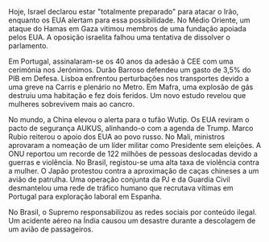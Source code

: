 Hoje, Israel declarou estar "totalmente preparado" para atacar o Irão, enquanto os EUA alertam para essa possibilidade. No Médio Oriente, um ataque do Hamas em Gaza vitimou membros de uma fundação apoiada pelos EUA. A oposição israelita falhou uma tentativa de dissolver o parlamento.

Em Portugal, assinalaram-se os 40 anos da adesão à CEE com uma cerimónia nos Jerónimos. Durão Barroso defendeu um gasto de 3,5% do PIB em Defesa. Lisboa enfrentou perturbações nos transportes devido a uma greve na Carris e plenário no Metro. Em Mafra, uma explosão de gás destruiu uma habitação e fez dois feridos. Um novo estudo revelou que mulheres sobrevivem mais ao cancro.

No mundo, a China elevou o alerta para o tufão Wutip. Os EUA reviram o pacto de segurança AUKUS, alinhando-o com a agenda de Trump. Marco Rubio reiterou o apoio dos EUA ao povo russo. No Mali, ministros aprovaram a nomeação de um líder militar como Presidente sem eleições. A ONU reportou um recorde de 122 milhões de pessoas deslocadas devido a guerras e violência. No Brasil, registou-se uma alta taxa de violência contra a mulher. O Japão protestou contra a aproximação de caças chineses a um avião de patrulha. Uma operação conjunta da PJ e da Guardia Civil desmantelou uma rede de tráfico humano que recrutava vítimas em Portugal para exploração laboral em Espanha.

No Brasil, o Supremo responsabilizou as redes sociais por conteúdo ilegal. Um acidente aéreo na Índia causou um desastre durante a descolagem de um avião de passageiros.